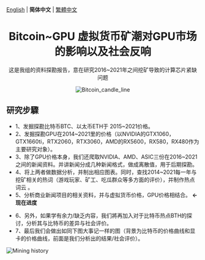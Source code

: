 [English](./README.md) | **简体中文** | [繁體中文](./README.zh-CT.md)
<h1 align="center">Bitcoin~GPU 虚拟货币矿潮对GPU市场的影响以及社会反响</h1>

<div align="center">

这是我组的资料探勘报告，意在研究2016~2021年之间挖矿导致的计算芯片紧缺问题

![Bitcoin_candle_line](https://github.com/showhandss/Bitcoin-GPU_prise/raw/master/Bitcoin_candle_line_day.png)

</div>

## 研究步驟

- 1、发掘探勘比特币BTC、以太币ETH于 2015~2021价格。
- 2、发掘探勘GPU在2014~2021里的价格（以NVIDIA的GTX1060，GTX1660ti，RTX2060，RTX3060，AMD的RX5600，RX580，RX480作为主要研究对象）。
- 3、除了GPU价格本身，我们还爬取NVIDIA、AMD、ASIC三份在2016~2021之间的新闻资料。并讲新闻分成几种新闻格式，做成离散值，用于后期探勘。
- 4、将上两者做数据分析，并制出相应图表。同时，查找2014~2021每一年与挖矿相关的热词（游戏玩家、矿工、吃瓜群众等多方面的评价），并制作热点词云 。
- 5、分析商业新闻项目的相关资料，并与虚拟货币价格，GPU价格相结合。                        **<- 现在进度**
<!-- - 5.5、重新爬取几次大大小小的矿难时期前后的商业新闻，并用时间序列分析来表示-->
- 6、另外，如果学有余力/缺乏内容，我们將再加入对于比特币热点BTH的探讨，分析其与比特币的差异与社会评价。
- 7、最后我们会做出如同下图大事记一样的图（背景为比特币的价格曲线和显卡的价格曲线，前面是我们分析出的结果/社会评价）。

![Mining history](https://github.com/showhandss/Bitcoin-GPU_prise/raw/master/640-4.jpeg)

